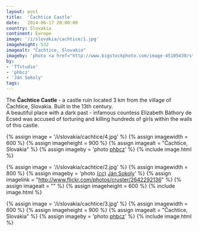 ```yaml
---
layout: post
title:  'Čachtice Castle'
date:   2014-06-17 20:00:00
country: Slovakia
continent: Europe
image: '/i/slovakia/cachtice/1.jpg'
imageheight: 532
imagealt: "Čachtice, Slovakia"
imageby: 'photo <a href="http://www.bigstockphoto.com/image-45105430/stock-photo-ruin-of-castle-cachtice-slovakia">TTstudio</a>'
by:
- 'TTstudio'
- 'phbcz'
- 'Ján Sokoly'
tags:
---
```

The <strong>Čachtice Castle</strong> - a castle ruin located 3 km from the village of Čachtice, Slovakia. Built in the 13th century.<br />
A beautiful place with a dark past - infamous countess Elizabeth Báthory de Ecsed was accused of torturing and killing hundreds of girls within the walls of this castle.

<!-- img -->
{% assign image = '/i/slovakia/cachtice/4.jpg' %}
{% assign imagewidth = 600 %}
{% assign imageheight = 900 %}
{% assign imagealt = "Čachtice, Slovakia" %}
{% assign imageby = 'photo <a href="http://www.bigstockphoto.com/image-30552242/stock-photo-ruins-of-cachtice-castle">phbcz</a>' %}
{% include image.html %}

<!-- img -->
{% assign image = '/i/slovakia/cachtice/2.jpg' %}
{% assign imagewidth = 800 %}
{% assign imageby = 'photo <a title="License: Attribution 2.0 Generic" href="https://creativecommons.org/licenses/by/2.0/">(<em>cc</em>)</a> <a href="http://www.flickr.com/photos/cruster/">Ján Sokoly</a>' %}
{% assign imagelink = "http://www.flickr.com/photos/cruster/2642292136" %}
{% assign imagealt = "" %}
{% assign imageheight = 600 %}
{% include image.html %}

<!-- img -->
{% assign image = '/i/slovakia/cachtice/3.jpg' %}
{% assign imagewidth = 600 %}
{% assign imageheight = 900 %}
{% assign imagealt = "Čachtice, Slovakia" %}
{% assign imageby = 'photo <a href="http://www.bigstockphoto.com/image-24371066/stock-photo-ruins-of-cachtice-castle">phbcz</a>' %}
{% include image.html %}

